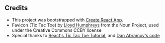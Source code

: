 ## Credits
- This project was bootstrapped with [Create React App](https://github.com/facebook/create-react-app).
- Favicon (Tic Tac Toe) by [Lloyd Humphreys](https://thenounproject.com/Lloyd) from the Noun Project, used under the Creative Commons CCBY license
- Special thanks to [React's Tic Tac Toe Tutorial](https://reactjs.org/tutorial/tutorial.html#wrapping-up), and [Dan Abramov's code](https://codepen.io/gaearon/pen/gWWZgR?editors=0010)
